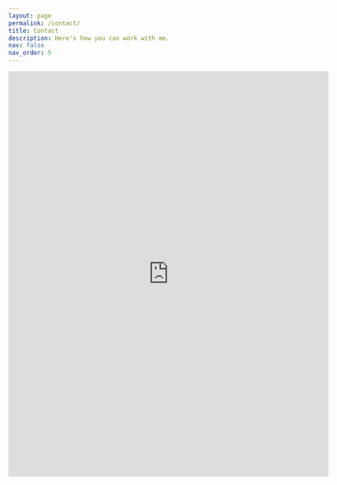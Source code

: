 ```yaml
---
layout: page
permalink: /contact/
title: Contact
description: Here's how you can work with me.
nav: false
nav_order: 5
---
```

<iframe src="https://docs.google.com/forms/d/e/1FAIpQLSdw_pvTXWeLi-0jVwf1i8bz2wZdZmFr3T6EYyKD4OcKkH61tg/viewform?embedded=true" width="640" height="810" frameborder="0" marginheight="0" marginwidth="0">Loading…</iframe>
<!-- <br><br>
<span style="font-size: 20px;">
{% include contact-form.html %} -->
